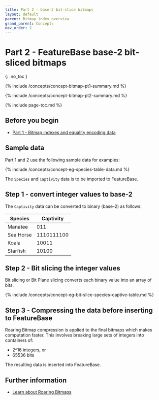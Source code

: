 ```yaml
---
title: Part 2 - base-2 bit-slice bitmaps
layout: default
parent: Bitmap index overview
grand_parent: Concepts
nav_order: 2
---
```


# Part 2 - FeatureBase base-2 bit-sliced bitmaps
{: .no_toc }

{% include /concepts/concept-bitmap-pt1-summary.md %}

{% include /concepts/concept-bitmap-pt2-summary.md %}

{% include page-toc.md %}

## Before you begin

* [Part 1 - Bitmap indexes and equality encoding data](/docs/concepts/concept-pt1-bitmap-index)

## Sample data

Part 1 and 2 use the following sample data for examples:

{% include /concepts/concept-eg-species-table-data.md %}

The `Species` and `Captivity` data is to be imported to FeatureBase.

## Step 1 - convert integer values to base-2

The `Captivity` data can be converted to binary (base-2) as follows:

| Species | Captivity |
|---|---|
| Manatee | 011 |
| Sea Horse | 1110111100 |
| Koala | 10011 |
| Starfish | 10100 |

## Step 2 - Bit slicing the integer values

Bit slicing or Bit Plane slicing converts each binary value into an array of bits.

{% include /concepts/concept-eg-bit-slice-species-captive-table.md %}

## Step 3 - Compressing the data before inserting to FeatureBase

Roaring Bitmap compression is applied to the final bitmaps which makes computation faster. This involves breaking large sets of integers into containers of:
* 2^16 integers, or
* 65536 bits

The resulting data is inserted into FeatureBase.

## Further information

* [Learn about Roaring Bitmaps](https://roaringbitmap.org/about/)

<!--
Content based on:
* https://www.featurebase.com/blog/bitmaps-making-real-time-analytics-real
* https://www.featurebase.com/blog/range-encoded-bitmaps
-->
